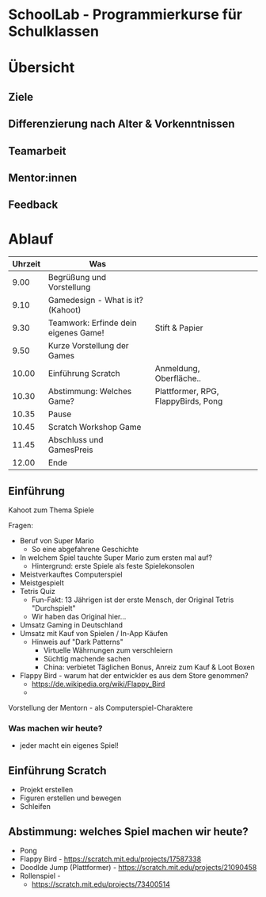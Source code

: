 # SchoolLab - Programmierkurse für Schulklassen

# Übersicht

## Ziele

## Differenzierung nach Alter & Vorkenntnissen

## Teamarbeit

## Mentor:innen

## Feedback

# Ablauf

| Uhrzeit | Was                                  |                                     |      |
| ------- | ------------------------------------ | ----------------------------------- | ---- |
| 9.00    | Begrüßung und Vorstellung            |                                     |      |
| 9.10    | Gamedesign - What is it? (Kahoot)    |                                     |      |
| 9.30    | Teamwork: Erfinde dein eigenes Game! | Stift & Papier                      |      |
| 9.50    | Kurze Vorstellung der Games          |                                     |      |
| 10.00   | Einführung Scratch                   | Anmeldung, Oberfläche..             |      |
| 10.30   | Abstimmung: Welches Game?            | Plattformer, RPG, FlappyBirds, Pong |      |
| 10.35   | Pause                                |                                     |      |
| 10.45   | Scratch Workshop Game                |                                     |      |
| 11.45   | Abschluss und GamesPreis             |                                     |      |
| 12.00   | Ende                                 |                                     |      |



## Einführung

Kahoot zum Thema Spiele

Fragen:
- Beruf von Super Mario
  - So eine abgefahrene Geschichte
- In welchem Spiel tauchte Super Mario zum ersten mal auf?
  - Hintergrund: erste Spiele als feste Spielekonsolen
- Meistverkauftes Computerspiel
- Meistgespielt
- Tetris Quiz
  - Fun-Fakt: 13 Jährigen ist der erste Mensch, der Original Tetris "Durchspielt"
  - Wir haben das Original hier...
- Umsatz Gaming in Deutschland
- Umsatz mit Kauf von Spielen / In-App Käufen
  - Hinweis auf "Dark Patterns"
    - Virtuelle Währnungen zum verschleiern
    - Süchtig machende sachen
    - China: verbietet Täglichen Bonus, Anreiz zum Kauf & Loot Boxen
- Flappy Bird - warum hat der entwickler es aus dem Store genommen?
  - https://de.wikipedia.org/wiki/Flappy_Bird
  - 


Vorstellung der Mentorn - als Computerspiel-Charaktere

### Was machen wir heute?

- jeder macht ein eigenes Spiel!

## Einführung Scratch

- Projekt erstellen
- Figuren erstellen und bewegen
- Schleifen

## Abstimmung: welches Spiel machen wir heute?

- Pong
- Flappy Bird - https://scratch.mit.edu/projects/17587338 
- Doodlde Jump (Plattformer) - https://scratch.mit.edu/projects/21090458
- Rollenspiel - 
  - https://scratch.mit.edu/projects/73400514
